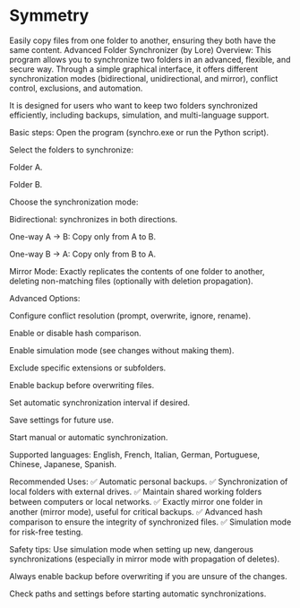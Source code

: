 # Symmetry
Easily copy files from one folder to another, ensuring they both have the same content.
Advanced Folder Synchronizer (by Lore)
Overview:
This program allows you to synchronize two folders in an advanced, flexible, and secure way. Through a simple graphical interface, it offers different synchronization modes (bidirectional, unidirectional, and mirror), conflict control, exclusions, and automation.

It is designed for users who want to keep two folders synchronized efficiently, including backups, simulation, and multi-language support.

Basic steps:
Open the program (synchro.exe or run the Python script).

Select the folders to synchronize:

Folder A.

Folder B.

Choose the synchronization mode:

Bidirectional: synchronizes in both directions.

One-way A → B: Copy only from A to B.

One-way B → A: Copy only from B to A.

Mirror Mode: Exactly replicates the contents of one folder to another, deleting non-matching files (optionally with deletion propagation).

Advanced Options:

Configure conflict resolution (prompt, overwrite, ignore, rename).

Enable or disable hash comparison.

Enable simulation mode (see changes without making them).

Exclude specific extensions or subfolders.

Enable backup before overwriting files.

Set automatic synchronization interval if desired.

Save settings for future use.

Start manual or automatic synchronization.

Supported languages:
English, French, Italian, German, Portuguese, Chinese, Japanese, Spanish.

Recommended Uses:
✅ Automatic personal backups.
✅ Synchronization of local folders with external drives.
✅ Maintain shared working folders between computers or local networks.
✅ Exactly mirror one folder in another (mirror mode), useful for critical backups.
✅ Advanced hash comparison to ensure the integrity of synchronized files.
✅ Simulation mode for risk-free testing.

Safety tips:
Use simulation mode when setting up new, dangerous synchronizations (especially in mirror mode with propagation of deletes).

Always enable backup before overwriting if you are unsure of the changes.

Check paths and settings before starting automatic synchronizations.

